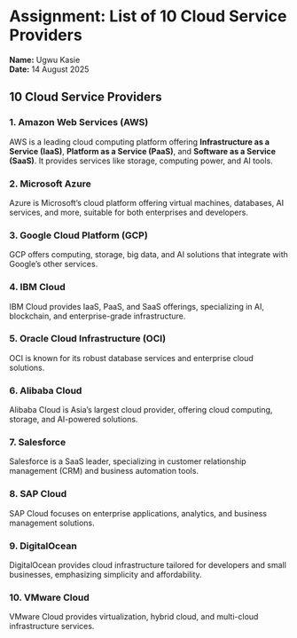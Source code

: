 # Assignment: List of 10 Cloud Service Providers  

**Name:** Ugwu Kasie  
**Date:** 14 August 2025  

## 10 Cloud Service Providers  

### 1. Amazon Web Services (AWS)  
AWS is a leading cloud computing platform offering **Infrastructure as a Service (IaaS)**, **Platform as a Service (PaaS)**, and **Software as a Service (SaaS)**. It provides services like storage, computing power, and AI tools.  

### 2. Microsoft Azure  
Azure is Microsoft’s cloud platform offering virtual machines, databases, AI services, and more, suitable for both enterprises and developers.  

### 3. Google Cloud Platform (GCP)  
GCP offers computing, storage, big data, and AI solutions that integrate with Google’s other services.  

### 4. IBM Cloud  
IBM Cloud provides IaaS, PaaS, and SaaS offerings, specializing in AI, blockchain, and enterprise-grade infrastructure.  

### 5. Oracle Cloud Infrastructure (OCI)  
OCI is known for its robust database services and enterprise cloud solutions.  

### 6. Alibaba Cloud  
Alibaba Cloud is Asia’s largest cloud provider, offering cloud computing, storage, and AI-powered solutions.  

### 7. Salesforce  
Salesforce is a SaaS leader, specializing in customer relationship management (CRM) and business automation tools.  

### 8. SAP Cloud  
SAP Cloud focuses on enterprise applications, analytics, and business management solutions.  

### 9. DigitalOcean  
DigitalOcean provides cloud infrastructure tailored for developers and small businesses, emphasizing simplicity and affordability.  

### 10. VMware Cloud  
VMware Cloud provides virtualization, hybrid cloud, and multi-cloud infrastructure services.  
